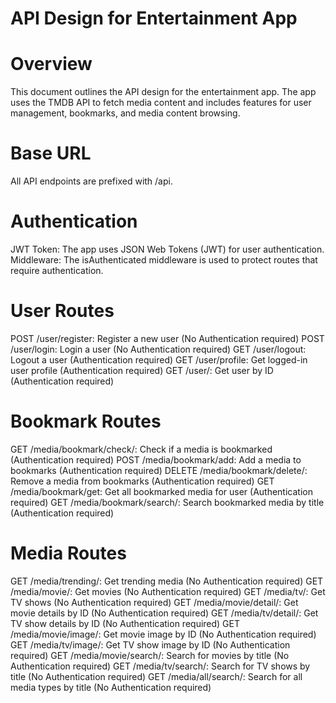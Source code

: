 # API Design for Entertainment App

# Overview

This document outlines the API design for the entertainment app. The app uses the TMDB API to fetch media content and includes features for user management, bookmarks, and media content browsing.

# Base URL

All API endpoints are prefixed with /api.

# Authentication

JWT Token: The app uses JSON Web Tokens (JWT) for user authentication.
Middleware: The isAuthenticated middleware is used to protect routes that require authentication.

# User Routes

POST /user/register: Register a new user (No Authentication required)
POST /user/login: Login a user (No Authentication required)
GET /user/logout: Logout a user (Authentication required)
GET /user/profile: Get logged-in user profile (Authentication required)
GET /user/: Get user by ID (Authentication required)

# Bookmark Routes

GET /media/bookmark/check/: Check if a media is bookmarked (Authentication required)
POST /media/bookmark/add: Add a media to bookmarks (Authentication required)
DELETE /media/bookmark/delete/: Remove a media from bookmarks (Authentication required)
GET /media/bookmark/get: Get all bookmarked media for user (Authentication required)
GET /media/bookmark/search/: Search bookmarked media by title (Authentication required)

# Media Routes

GET /media/trending/: Get trending media (No Authentication required)
GET /media/movie/: Get movies (No Authentication required)
GET /media/tv/: Get TV shows (No Authentication required)
GET /media/movie/detail/: Get movie details by ID (No Authentication required)
GET /media/tv/detail/: Get TV show details by ID (No Authentication required)
GET /media/movie/image/: Get movie image by ID (No Authentication required)
GET /media/tv/image/: Get TV show image by ID (No Authentication required)
GET /media/movie/search/: Search for movies by title (No Authentication required)
GET /media/tv/search/: Search for TV shows by title (No Authentication required)
GET /media/all/search/: Search for all media types by title (No Authentication required)
